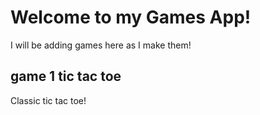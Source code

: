 # Welcome to my Games App!

I will be adding games here as I make them!

## game 1 tic tac toe

Classic tic tac toe!

